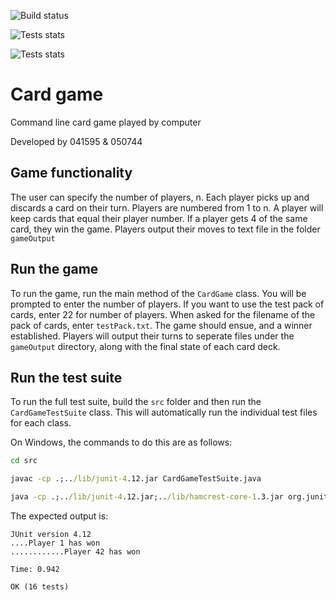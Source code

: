![Build status](https://img.shields.io/badge/build-passing-brightgreen)

![Tests stats](https://img.shields.io/badge/tests-tests%20failed%3A%200%2C%20passed%3A%2016-success)

![Tests stats](https://img.shields.io/badge/code%20coverage-88%25%20of%20lines-brightgreen)
# Card game
Command line card game played by computer

Developed by 041595 & 050744


## Game functionality
The user can specify the number of players, n.
Each player picks up and discards a card on their turn. 
Players are numbered from 1 to n. 
A player will keep cards that equal their player number. 
If a player gets 4 of the same card, they win the game. 
Players output their moves to text file in the folder `gameOutput`

## Run the game
To run the game, run the main method of the `CardGame` class. You will be prompted to enter the number of players. If you want to use the test pack of cards, enter 22 for number of players. When asked for the filename of the pack of cards, enter `testPack.txt`. The game should ensue, and a winner established. Players will output their turns to seperate files under the `gameOutput` directory, along with the final state of each card deck.

## Run the test suite
To run the full test suite, build the `src` folder and then run the `CardGameTestSuite` class. This will automatically run the individual test files for each class.

On Windows, the commands to do this are as follows:
```cmd
cd src
```

```cmd
javac -cp .;../lib/junit-4.12.jar CardGameTestSuite.java
```

```cmd
java -cp .;../lib/junit-4.12.jar;../lib/hamcrest-core-1.3.jar org.junit.runner.JUnitCore CardGameTestSuite
```

The expected output is:
```
JUnit version 4.12
....Player 1 has won
............Player 42 has won

Time: 0.942

OK (16 tests)
```
